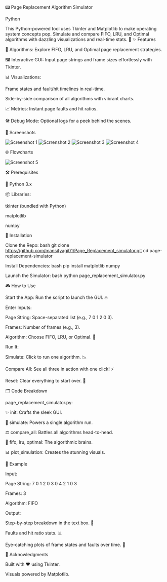 📟 Page Replacement Algorithm Simulator

Python

This Python-powered tool uses Tkinter and Matplotlib to make operating system concepts pop. Simulate and compare FIFO, LRU, and Optimal algorithms with dazzling visualizations and real-time stats. 🚀
✨ Features

🧠 Algorithms: Explore FIFO, LRU, and Optimal page replacement strategies.

🖼️ Interactive GUI: Input page strings and frame sizes effortlessly with Tkinter.

📊 Visualizations:

Frame states and fault/hit timelines in real-time.

Side-by-side comparison of all algorithms with vibrant charts.

📈 Metrics: Instant page faults and hit ratios.

🛠️ Debug Mode: Optional logs for a peek behind the scenes.

📸 Screenshots

![Screenshot 1](https://github.com/user-attachments/assets/f9132e2c-c38b-4e01-902a-e82be0e50b7f)
![Scrrenshot 2](https://github.com/user-attachments/assets/b721ac61-45dc-47bc-a78d-6aa4dc8094e0)
![Screenshot 3](https://github.com/user-attachments/assets/5f9029f3-c32b-4707-9073-aaf7da516b4c)
![Screenshot 4](https://github.com/user-attachments/assets/df00e7e9-ca76-4b18-ae3f-650f0c5f6c95)

🌐 Flowcharts

![Screenshot 5](https://github.com/user-attachments/assets/75005831-389e-43f9-80e6-44151d2aacbc)

🛠️ Prerequisites

🐍 Python 3.x

📦 Libraries:

tkinter (bundled with Python)

matplotlib

numpy

🚀 Installation

Clone the Repo:
bash git clone https://github.com/mansityagi01/Page_Replacement_simulator.git
cd page-replacement-simulator

Install Dependencies:
bash pip install matplotlib numpy

Launch the Simulator:
bash python page_replacement_simulator.py

🎮 How to Use

Start the App: Run the script to launch the GUI. 🔥

Enter Inputs:

Page String: Space-separated list (e.g., 7 0 1 2 0 3).

Frames: Number of frames (e.g., 3).

Algorithm: Choose FIFO, LRU, or Optimal. 🎯

Run It:

Simulate: Click to run one algorithm. 📉

Compare All: See all three in action with one click! ⚡

Reset: Clear everything to start over. 🧹

🗂️ Code Breakdown

page_replacement_simulator.py:

✨ init: Crafts the sleek GUI.

🚀 simulate: Powers a single algorithm run.

⚖️ compare_all: Battles all algorithms head-to-head.

🧩 fifo, lru, optimal: The algorithmic brains.

📊 plot_simulation: Creates the stunning visuals.

🌟 Example

Input:

Page String: 7 0 1 2 0 3 0 4 2 1 0 3

Frames: 3

Algorithm: FIFO

Output:

Step-by-step breakdown in the text box. 📜

Faults and hit ratio stats. 📊

Eye-catching plots of frame states and faults over time. 🎨

🙌 Acknowledgments

Built with ❤️ using Tkinter.

Visuals powered by Matplotlib.
